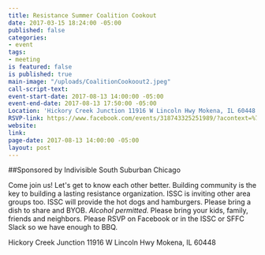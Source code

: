 ```yaml
---
title: Resistance Summer Coalition Cookout
date: 2017-03-15 18:24:00 -05:00
published: false
categories:
- event
tags:
- meeting
is featured: false
is published: true
main-image: "/uploads/CoalitionCookoout2.jpeg"
call-script-text: 
event-start-date: 2017-08-13 14:00:00 -05:00
event-end-date: 2017-08-13 17:50:00 -05:00
Location: 'Hickory Creek Junction 11916 W Lincoln Hwy Mokena, IL 60448 United States '
RSVP-link: https://www.facebook.com/events/318743325251989/?acontext=%7B%22source%22%3A4%2C%22action_history%22%3A%22null%22%7D&source=4&action_history=null
website: 
link: 
page-date: 2017-08-13 14:00:00 -05:00
layout: post
---
```


##Sponsored by Indivisible South Suburban Chicago

Come join us! Let's get to know each other better. Building community is the key to building a lasting resistance organization. ISSC is inviting other area groups too. ISSC will provide the hot dogs and hamburgers. Please bring a dish to share and BYOB.  *Alcohol permitted.* Please bring your kids, family, friends and neighbors. Please RSVP on Facebook or in the ISSC or SFFC Slack so we have enough to BBQ. 

Hickory Creek Junction
11916 W Lincoln Hwy 
Mokena, IL 60448  
